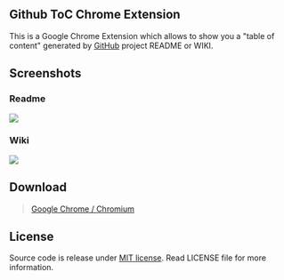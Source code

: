 

## Github ToC Chrome Extension

This is a Google Chrome Extension which allows to show you a "table of content" generated by [GitHub](https://github.com) project README or WIKI.

## Screenshots

### Readme
![](https://raw.githubusercontent.com/summerblue/github-toc/master/screenshots/screenshot-1.png)

### Wiki
![](https://raw.githubusercontent.com/summerblue/github-toc/master/screenshots/screenshot-2.png)

## Download

> [Google Chrome / Chromium](https://chrome.google.com/webstore/detail/github-toc/nalkpgbfaadkpckoadhlkihofnbhfhek)

## License

Source code is release under [MIT license](http://mit-license.org/).
Read LICENSE file for more information.
